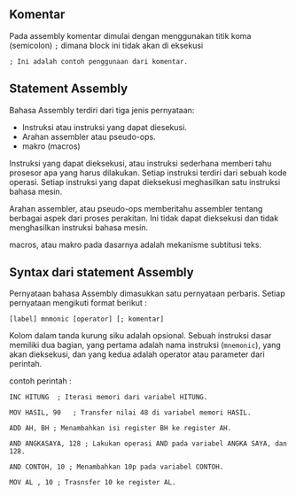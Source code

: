 ## Komentar

Pada assembly komentar dimulai dengan menggunakan titik koma (semicolon) ``;`` dimana block ini tidak akan di eksekusi
```assembly
; Ini adalah contoh penggunaan dari komentar.
```

## Statement Assembly
Bahasa Assembly terdiri dari tiga jenis pernyataan:

- Instruksi  atau instruksi yang dapat diesekusi.
- Arahan assembler atau pseudo-ops.
- makro (macros)

Instruksi yang dapat dieksekusi, atau instruksi sederhana memberi tahu prosesor apa yang harus dilakukan. Setiap instruksi terdiri dari sebuah kode operasi. Setiap instruksi yang dapat dieksekusi meghasilkan satu instruksi bahasa mesin.

Arahan assembler, atau pseudo-ops memberitahu assembler tentang berbagai aspek dari proses perakitan. Ini tidak dapat dieksekusi dan tidak menghasilkan instruksi bahasa mesin.

macros, atau makro pada dasarnya adalah mekanisme subtitusi teks.

## Syntax dari statement Assembly

Pernyataan bahasa Assembly dimasukkan satu pernyataan perbaris. Setiap pernyataan mengikuti format berikut :

```
[label] mnmonic [operator] [; komentar]
```
Kolom dalam tanda kurung siku adalah opsional. Sebuah instruksi dasar memiliki dua bagian, yang pertama adalah nama instruksi (``mnemonic``), yang akan dieksekusi, dan yang kedua adalah operator atau parameter dari perintah.

contoh perintah :

```assembly
INC HITUNG  ; Iterasi memori dari variabel HITUNG.

MOV HASIL, 90   ; Transfer nilai 48 di variabel memori HASIL.

ADD AH, BH ; Menambahkan isi register BH ke register AH.

AND ANGKASAYA, 128 ; Lakukan operasi AND pada variabel ANGKA SAYA, dan 128.

AND CONTOH, 10 ; Menambahkan 10p pada variabel CONTOH.

MOV AL , 10 ; Trasnsfer 10 ke register AL.
```